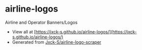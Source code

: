 # airline-logos
Airline and Operator Banners/Logos
- View all at [https://jxck-s.github.io/airline-logos/](https://jxck-s.github.io/airline-logos/)
- Generated from [Jxck-S/airline-logo-scraper](https://github.com/Jxck-S/airline-logo-scraper)
